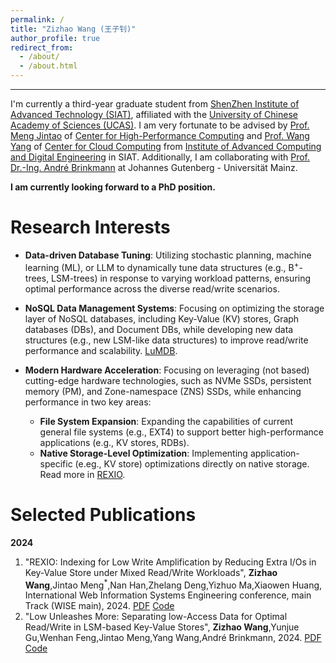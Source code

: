 ```yaml
---
permalink: /
title: "Zizhao Wang (王子钊)"
author_profile: true
redirect_from: 
  - /about/
  - /about.html
---
```


---
I'm currently a third-year graduate student from [ShenZhen Institute of Advanced Technology (SIAT)](https://english.siat.ac.cn/), affiliated with the [University of Chinese Academy of Sciences (UCAS)](https://english.ucas.ac.cn/). I am very fortunate to be advised by [Prof. Meng Jintao](http://210.75.252.46/jintao/) of [Center for High-Performance Computing](https://hpcc.siat.ac.cn/) and [Prof. Wang Yang](https://people.ucas.edu.cn/~yangwang) of [Center for Cloud Computing](http://cloud.siat.ac.cn/cloud/) from [Institute of Advanced Computing and Digital Engineering](http://english.siat.cas.cn/SI2017/IACDE2017/) in SIAT. Additionally, I am collaborating with [Prof. Dr.-Ing. André Brinkmann](https://research.zdv.uni-mainz.de/people/andre-brinkmann/) at Johannes Gutenberg - Universität Mainz.

**I am currently looking forward to a PhD position.**

Research Interests
======

- **Data-driven Database Tuning**: Utilizing stochastic planning, machine learning (ML), or LLM to dynamically tune data structures (e.g., B<sup>+</sup>-trees, LSM-trees) in response to varying workload patterns, ensuring optimal performance across the diverse read/write scenarios.

- **NoSQL Data Management Systems**: Focusing on optimizing the storage layer of NoSQL databases, including Key-Value (KV) stores, Graph databases (DBs), and Document DBs, while developing new data structures (e.g., new LSM-like data structures) to improve read/write performance and scalability. [LuMDB](#vldb2025).

- **Modern Hardware Acceleration**: Focusing on leveraging (not based) cutting-edge hardware technologies, such as NVMe SSDs, persistent memory (PM), and Zone-namespace (ZNS) SSDs, while enhancing performance in two key areas:
    - **File System Expansion**: Expanding the capabilities of current general file systems (e.g., EXT4) to support better high-performance applications (e.g., KV stores, RDBs).
    - **Native Storage-Level Optimization**: Implementing application-specific (e.eg., KV store) optimizations directly on native storage. Read more in [REXIO](#wise2024).

Selected Publications
======

**2024**

1.  <a name="wise2024"></a> "REXIO: Indexing for Low Write Amplification by Reducing Extra I/Os in Key-Value Store under Mixed Read/Write Workloads", **Zizhao Wang**,Jintao Meng<sup>*</sup>,Nan Han,Zhelang Deng,Yizhuo Ma,Xiaowen Huang, International Web Information Systems Engineering conference, main Track (WISE main), 2024. [PDF](../conference_pdfs/REXIO.pdf) [Code](https://github.com/Zizhao-Wang/REXIO)
1.  <a name="vldb2025"></a> "Low Unleashes More: Separating low-Access Data for Optimal Read/Write in LSM-based Key-Value Stores", **Zizhao Wang**,Yunjue Gu,Wenhan Feng,Jintao Meng,Yang Wang,André Brinkmann, 2024. [PDF](#) [Code](https://github.com/Zizhao-Wang/LuMDB)